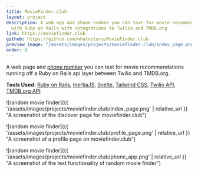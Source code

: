 ```yaml
---
title: MovieFinder.club
layout: project
description: A web app and phone number you can text for movie recommendations built
  with Ruby on Rails with integrations to Twilio and TMDB.org
link: https://moviefinder.club
github: https://github.com/whatnotery/MovieFinder.club
preview_image: "/assets/images/projects/moviefinder.club/index_page.png"
order: 0
---
```


A web page and [phone number](sms:18145644614) you can text for movie recommendations running off a Ruby on Rails api layer between Twilio and TMDB.org.

**Tools Used:** [Ruby on Rails](https://rubyonrails.org), [InertiaJS](https://inertiajs.com/), [Svelte](https://svelte.dev), [Tailwind CSS](https://tailwindcss.com/), [Twilio API](https://twilio.com), [TMDB.org API](https://tmdb.org)

![random movie finder]({{ '/assets/images/projects/moviefinder.club/index_page.png' | relative_url }} "A screenshot of the discover page for moviefinder.club")

![random movie finder]({{ '/assets/images/projects/moviefinder.club/profile_page.png' | relative_url }} "A screenshot of a profile page on moviefinder.club")

![random movie finder]({{ '/assets/images/projects/moviefinder.club/phone_app.png' | relative_url }} "A screenshot of the text functionality of random movie finder")

